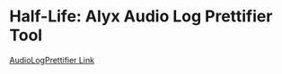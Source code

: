# Half-Life: Alyx Audio Log Prettifier Tool

[AudioLogPrettifier Link](https://dystakruul.github.io/ARG_Tools/HalfLifeAlyx/AudioLogPrettifier/)
